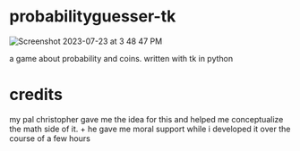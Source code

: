 # probabilityguesser-tk

![Screenshot 2023-07-23 at 3 48 47 PM](https://github.com/veevyo/probabilityguesser-tk/assets/41368076/2b436512-eb89-4e4f-b1b7-acd0e0ef77e8)

a game about probability and coins. written with tk in python

# credits
my pal christopher gave me the idea for this and helped me conceptualize the math side of it. + he gave me moral support while i developed it over the course of a few hours

